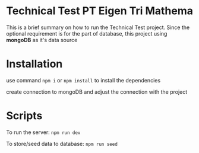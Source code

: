 # Technical Test PT Eigen Tri Mathema

This is a brief summary on how to run the Technical Test project. Since the optional requirement is for the part of database, this project using **mongoDB** as it's data source

# Installation

use command
`npm i` or `npm install` to install the dependencies

create connection to mongoDB and adjust the connection with the project

# Scripts

To run the server:
`npm run dev`

To store/seed data to database:
`npm run seed`
